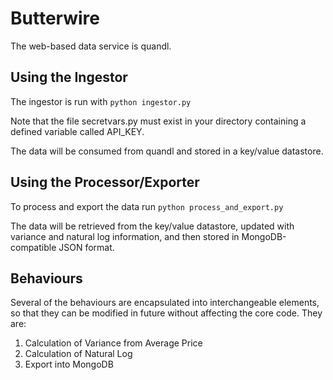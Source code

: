 Butterwire
==========

The web-based data service is quandl.


Using the Ingestor
------------------

The ingestor is run with `python ingestor.py`

Note that the file secretvars.py must exist in your directory containing a defined variable called API_KEY.

The data will be consumed from quandl and stored in a key/value datastore.


Using the Processor/Exporter
----------------------------

To process and export the data run `python process_and_export.py`

The data will be retrieved from the key/value datastore, updated with variance and natural log information, and then stored in MongoDB-compatible JSON format.


Behaviours
----------

Several of the behaviours are encapsulated into interchangeable elements, so that they can be modified in future without affecting the core code. They are:

1. Calculation of Variance from Average Price
1. Calculation of Natural Log
1. Export into MongoDB

